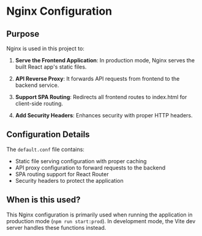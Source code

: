 # Nginx Configuration

## Purpose

Nginx is used in this project to:

1. **Serve the Frontend Application**: In production mode, Nginx serves the built React app's static files.

2. **API Reverse Proxy**: It forwards API requests from frontend to the backend service.

3. **Support SPA Routing**: Redirects all frontend routes to index.html for client-side routing.

4. **Add Security Headers**: Enhances security with proper HTTP headers.

## Configuration Details

The `default.conf` file contains:

- Static file serving configuration with proper caching
- API proxy configuration to forward requests to the backend
- SPA routing support for React Router
- Security headers to protect the application

## When is this used?

This Nginx configuration is primarily used when running the application in production mode (`npm run start:prod`). In development mode, the Vite dev server handles these functions instead. 